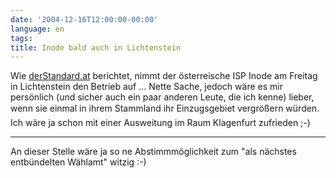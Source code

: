 ```yaml
---
date: '2004-12-16T12:00:00-00:00'
language: en
tags:
title: Inode bald auch in Lichtenstein
---
```



Wie <a href="http://derstandard.at/?id=1893116">derStandard.at</a> berichtet, nimmt der österreische ISP Inode am Freitag in Lichtenstein den Betrieb auf ... Nette Sache, jedoch wäre es mir persönlich (und sicher auch ein paar anderen Leute, die ich kenne) lieber, wenn sie einmal in ihrem Stammland ihr Einzugsgebiet vergrößern würden. Ich wäre ja schon mit einer Ausweitung im Raum Klagenfurt zufrieden ;-)

-------------------------------



An dieser Stelle wäre ja so ne Abstimmmöglichkeit zum "als nächstes entbündelten Wählamt" witzig :-)
